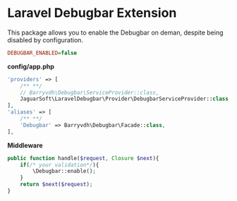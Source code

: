 # Laravel Debugbar Extension

This package allows you to enable the Debugbar on deman, despite being disabled by configuration.

```ini
DEBUGBAR_ENABLED=false
```

**config/app.php**

```php
'providers' => [   
	/** **/ 
	// Barryvdh\Debugbar\ServiceProvider::class,
    JaguarSoft\LaravelDebugbar\Provider\DebugbarServiceProvider::class,
],
'aliases' => [
    /** **/
	'Debugbar' => Barryvdh\Debugbar\Facade::class,
],
```

**Middleware**

```php
public function handle($request, Closure $next){
	if(/* your validation*/){
		\Debugbar::enable();
	}
	return $next($request);
}
```

